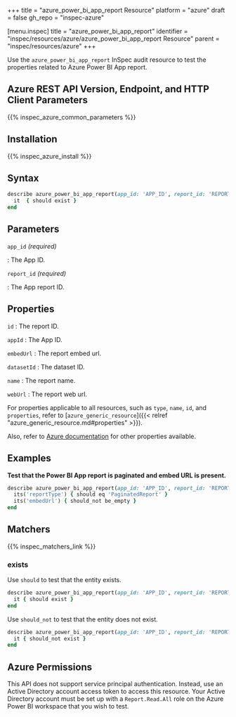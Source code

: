 +++
title = "azure_power_bi_app_report Resource"
platform = "azure"
draft = false
gh_repo = "inspec-azure"

[menu.inspec]
title = "azure_power_bi_app_report"
identifier = "inspec/resources/azure/azure_power_bi_app_report Resource"
parent = "inspec/resources/azure"
+++

Use the `azure_power_bi_app_report` InSpec audit resource to test the properties related to Azure Power BI App report.

## Azure REST API Version, Endpoint, and HTTP Client Parameters

{{% inspec_azure_common_parameters %}}

## Installation

{{% inspec_azure_install %}}

## Syntax

```ruby
describe azure_power_bi_app_report(app_id: 'APP_ID', report_id: 'REPORT_ID') do
  it  { should exist }
end
```

## Parameters

`app_id` _(required)_

: The App ID.

`report_id` _(required)_

: The App report ID.

## Properties

`id`
: The report ID.

`appId`
: The App ID.

`embedUrl`
: The report embed url.

`datasetId`
: The dataset ID.

`name`
: The report name.

`webUrl`
: The report web url.

For properties applicable to all resources, such as `type`, `name`, `id`, and `properties`, refer to [`azure_generic_resource`]({{< relref "azure_generic_resource.md#properties" >}}).

Also, refer to [Azure documentation](https://docs.microsoft.com/en-us/rest/api/power-bi/apps/get-report) for other properties available.

## Examples

**Test that the Power BI App report is paginated and embed URL is present.**

```ruby
describe azure_power_bi_app_report(app_id: 'APP_ID', report_id: 'REPORT_ID')  do
  its('reportType') { should eq 'PaginatedReport' }
  its('embedUrl') { should_not be_empty }
end
```

## Matchers

{{% inspec_matchers_link %}}

### exists

Use `should` to test that the entity exists.

```ruby
describe azure_power_bi_app_report(app_id: 'APP_ID', report_id: 'REPORT_ID')  do
  it { should exist }
end
```

Use `should_not` to test that the entity does not exist.

```ruby
describe azure_power_bi_app_report(app_id: 'APP_ID', report_id: 'REPORT_ID')  do
  it { should_not exist }
end
```

## Azure Permissions

This API does not support service principal authentication. Instead, use an Active Directory account access token to access this resource.
Your Active Directory account must be set up with a `Report.Read.All` role on the Azure Power BI workspace that you wish to test.
